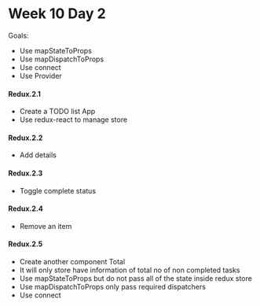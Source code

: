 # Week 10 Day 2

Goals:
- Use mapStateToProps
- Use mapDispatchToProps
- Use connect
- Use Provider

#### Redux.2.1

- Create a TODO list App
- Use redux-react to manage store

#### Redux.2.2
- Add details

#### Redux.2.3
- Toggle complete status

#### Redux.2.4
- Remove an item

#### Redux.2.5
- Create another component Total
- It will only store have information of total no of non completed tasks
- Use mapStateToProps but do not pass all of the state inside redux store
- Use mapDispatchToProps only pass required dispatchers
- Use connect

